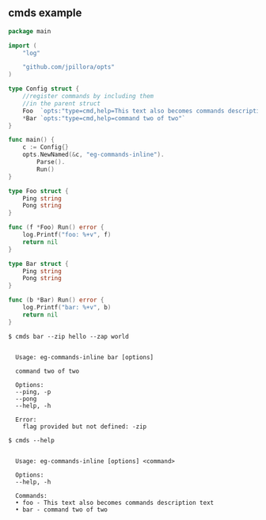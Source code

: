 ## cmds example

<!--tmpl,chomp,code=go:cat main.go -->
``` go 
package main

import (
	"log"

	"github.com/jpillora/opts"
)

type Config struct {
	//register commands by including them
	//in the parent struct
	Foo  `opts:"type=cmd,help=This text also becomes commands description text"`
	*Bar `opts:"type=cmd,help=command two of two"`
}

func main() {
	c := Config{}
	opts.NewNamed(&c, "eg-commands-inline").
		Parse().
		Run()
}

type Foo struct {
	Ping string
	Pong string
}

func (f *Foo) Run() error {
	log.Printf("foo: %+v", f)
	return nil
}

type Bar struct {
	Ping string
	Pong string
}

func (b *Bar) Run() error {
	log.Printf("bar: %+v", b)
	return nil
}
```
<!--/tmpl-->

```
$ cmds bar --zip hello --zap world
```

<!--tmpl,chomp,code=plain:go run main.go bar --zip hello --zap world -->
``` plain 

  Usage: eg-commands-inline bar [options]

  command two of two

  Options:
  --ping, -p
  --pong
  --help, -h

  Error:
    flag provided but not defined: -zip

```
<!--/tmpl-->

```
$ cmds --help
```

<!--tmpl,chomp,code=plain:go build -o eg-commands-inline && ./eg-commands-inline --help ; rm eg-commands-inline -->
``` plain 

  Usage: eg-commands-inline [options] <command>

  Options:
  --help, -h

  Commands:
  • foo - This text also becomes commands description text
  • bar - command two of two

```
<!--/tmpl-->
